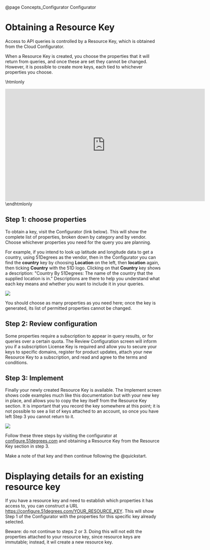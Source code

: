 @page Concepts_Configurator Configurator

# Obtaining a Resource Key

Access to API queries is controlled by a Resource Key, which is obtained from the Cloud Configurator.

When a Resource Key is created, you choose the properties that it will return from queries, and once these are set they cannot be changed. However, it is possible to create more keys, each tied to whichever properties you choose.

\htmlonly
<iframe src="https://player.vimeo.com/video/499278328" width="640" height="360" frameborder="0" allow="autoplay; fullscreen" allowfullscreen></iframe>
\endhtmlonly


## Step 1: choose properties

To obtain a key, visit the Configurator (link below). This will show the complete list of properties, broken down by category and by vendor. Choose whichever properties you need for the query you are planning.

For example, if you intend to look up latitude and longitude data to get a country, using 51Degrees as the vendor, then in the Configurator you can find the **country** key by choosing **Location** on the left, then **location** again, then ticking **Country** with the 51D logo. Clicking on that **Country** key shows a description: "Country By 51Degrees: The name of the country that the supplied location is in." Descriptions are there to help you understand what each key means and whether you want to include it in your queries.

![](images/configurator-location-country.png)

You should choose as many properties as you need here; once the key is generated, its list of permitted properties cannot be changed.

## Step 2: Review configuration

Some properties require a subscription to appear in query results, or for queries over a certain quota. The Review Configuration screen will inform you if a subscription License Key is required and allow you to secure your keys to specific domains, register for product updates, attach your new Resource Key to a subscription, and read and agree to the terms and conditions.

## Step 3: Implement

Finally your newly created Resource Key is available. The Implement screen shows code examples much like this documentation but with your new key in place, and allows you to copy the key itself from the Resource Key section. It is important that you record the key somewhere at this point; it is not possible to see a list of keys attached to an account, so once you have left Step 3 you cannot return to it.

![](images/configurator-implement-key.png)

Follow these three steps by visiting the configurator at [configure.51degrees.com](https://configure.51degrees.com/) and obtaining a Resource Key from the Resource Key section in step 3. 

Make a note of that key and then continue following the @quickstart.

# Displaying details for an existing resource key

If you have a resource key and need to establish which properties it has access to, you can construct a URL https://configure.51degrees.com/YOUR_RESOURCE_KEY. This will show Step 1 of the Configurator with the properties for this specific key already selected.

Beware: do not continue to steps 2 or 3. Doing this will not edit the properties attached to your resource key, since resource keys are immutable; instead, it wil create a new resource key.

